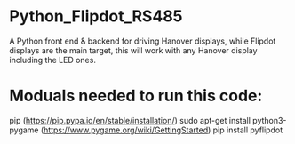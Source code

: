 # Python_Flipdot_RS485
A Python front end &amp; backend for driving Hanover displays, while Flipdot displays are the main target, this will work with any Hanover display including the LED ones.

# Moduals needed to run this code:
pip (https://pip.pypa.io/en/stable/installation/)
sudo apt-get install python3-pygame (https://www.pygame.org/wiki/GettingStarted)
pip install pyflipdot
